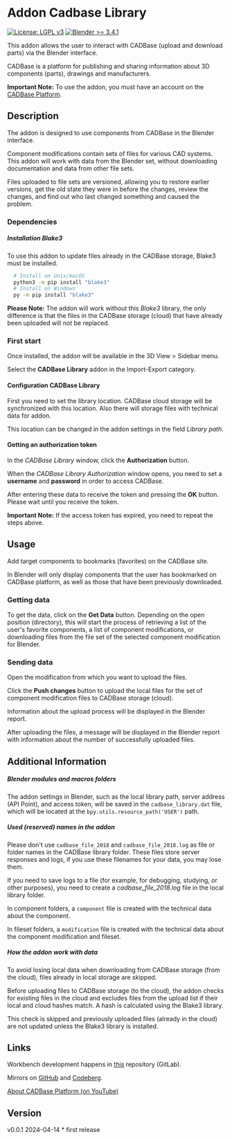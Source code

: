 # Addon Cadbase Library

[![License: LGPL v3](https://img.shields.io/badge/License-LGPL%20v3-blue.svg)](https://www.gnu.org/licenses/lgpl-3.0)
[![Blender >= 3.4.1](https://img.shields.io/badge/Blender->=3.4.1-gren)](https://blender.org)

This addon allows the user to interact with CADBase (upload and download parts) via the Blender interface.

CADBase is a platform for publishing and sharing information about 3D components (parts), drawings and manufacturers.

**Important Note:**  To use the addon, you must have an account on the [CADBase Platform](https://cadbase.rs).

## Description

The addon is designed to use components from CADBase in the Blender interface.

Component modifications contain sets of files for various CAD systems. This addon will work with data from the Blender set, without downloading documentation and data from other file sets.

Files uploaded to file sets are versioned, allowing you to restore earlier versions, get the old state they were in before the changes, review the changes, and find out who last changed something and caused the problem.

### Dependencies

##### Installation Blake3

To use this addon to update files already in the CADBase storage, Blake3 must be installed.

```sh
  # Install on Unix/macOS
  python3 -m pip install "blake3"
  # Install on Windows
  py -m pip install "blake3"
```

**Please Note:** The addon will work without this _Blake3_ library, the only difference is that the files in the CADBase storage (cloud) that have already been uploaded will not be replaced.

### First start

Once installed, the addon will be available in the 3D View > Sidebar menu.

Select the **CADBase Library** addon in the Import-Export category.

#### Configuration CADBase Library

First you need to set the library location. CADBase cloud storage will be synchronized with this location. Also there will storage files with technical data for addon.

This location can be changed in the addon settings in the field _Library path_.

#### Getting an authorization token

In the _CADBase Library_ window, click the **Authorization** button.

When the _CADBase Library Authorization_ window opens, you need to set a **username** and **password** in order to access CADBase.

After entering these data to receive the token and pressing the **OK** button. Please wait until you receive the token.

**Important Note:**  If the access token has expired, you need to repeat the steps above.

## Usage

Add target components to bookmarks (favorites) on the CADBase site.

In Blender will only display components that the user has bookmarked on CADBase platform, as well as those that have been previously downloaded.

### Getting data

To get the data, click on the **Get Data** button. Depending on the open position (directory), this will start the process of retrieving a list of the user's favorite components, a list of component modifications, or downloading files from the file set of the selected component modification for Blender.

### Sending data

Open the modification from which you want to upload the files.

Click the **Push changes** button to upload the local files for the set of component modification files to CADBase storage (cloud).

Information about the upload process will be displayed in the Blender report.

After uploading the files, a message will be displayed in the Blender report with information about the number of successfully uploaded files.

## Additional Information

##### Blender modules and macros folders

The addon settings in Blender, such as the local library path, server address (API Point), and access token, will be saved in the `cadbase_library.dat` file, which will be located at the `bpy.utils.resource_path('USER')` path.

##### Used (reserved) names in the addon

Please don't use `cadbase_file_2018` and `cadbase_file_2018.log` as file or folder names in the CADBase library folder. These files store server responses and logs, if you use these filenames for your data, you may lose them.

If you need to save logs to a file (for example, for debugging, studying, or other purposes), you need to create a _cadbase_file_2018.log_ file in the local library folder.

In component folders, a `component` file is created with the technical data about the component.

In fileset folders, a `modification` file is created with the technical data about the component modification and fileset.

##### How the addon work with data

To avoid losing local data when downloading from CADBase storage (from the cloud), files already in local storage are skipped.

Before uploading files to CADBase storage (to the cloud), the addon checks for existing files in the cloud and excludes files from the upload list if their local and cloud hashes match. A hash is calculated using the Blake3 library.

This check is skipped and previously uploaded files (already in the cloud) are not updated unless the Blake3 library is installed.

## Links

Workbench development happens in [this](https://gitlab.com/cadbase/cadbaselibrary-blender) repository (GitLab).

Mirrors on [GitHub](https://github.com/mnnxp/cadbaselibrary-blender) and [Codeberg](https://codeberg.org/mnnxp/cadbaselibrary-blender).

[About CADBase Platform (on YouTube)](https://www.youtube.com/@cadbaseplatform)

## Version

v0.0.1 2024-04-14    * first release
